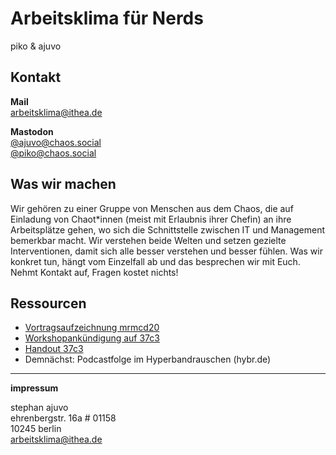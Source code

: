 # Arbeitsklima für Nerds

piko & ajuvo

## Kontakt

**Mail**  
arbeitsklima@ithea.de

**Mastodon**  
[@ajuvo@chaos.social](https://chaos.social/@ajuvo/)  
[@piko@chaos.social](https://chaos.social/@piko/)

## Was wir machen

Wir gehören zu einer Gruppe von Menschen aus dem Chaos, die auf Einladung von Chaot\*innen (meist mit Erlaubnis ihrer Chefin) an ihre Arbeitsplätze gehen, wo sich die Schnittstelle zwischen IT und Management bemerkbar macht. Wir verstehen beide Welten und setzen gezielte Interventionen, damit sich alle besser verstehen und besser fühlen. Was wir konkret tun, hängt vom Einzelfall ab und das besprechen wir mit Euch. Nehmt Kontakt auf, Fragen kostet nichts!

## Ressourcen

+ [Vortragsaufzeichnung mrmcd20](https://media.ccc.de/v/2023-262-gutes-arbeitsklima-fr-nerds)
+ [Workshopankündigung auf 37c3](https://events.ccc.de/congress/2023/hub/de/event/arbeitsklima-in-der-it/)
+ [Handout 37c3](TBD)
+ Demnächst: Podcastfolge im Hyperbandrauschen (hybr.de)



---

**impressum**

stephan ajuvo  
ehrenbergstr. 16a # 01158  
10245 berlin  
arbeitsklima@ithea.de   
